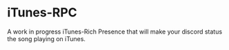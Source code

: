 # iTunes-RPC
A work in progress iTunes-Rich Presence that will make your discord status the song playing on iTunes.
